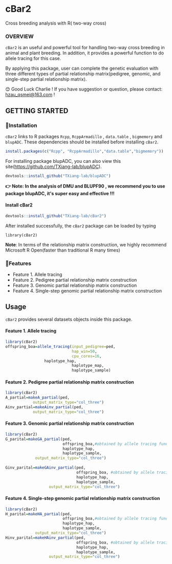 # cBar2
Cross breeding analysis with R( two-way cross)
### OVERVIEW

`cBar2` is an useful and powerful tool for handling two-way cross breeding in animal and plant breeding.  In addition, it provides a  powerful function to do allele tracing for this case. 

By applying this package, user can complete  the genetic evaluation with  three different types of partial relationship matrix(pedigree, genomic, and single-step partial relationship matrix). 

😊 Good Luck Charlie !   If you have suggestion or question, please contact: [hzau_qsmei@163.com](mailto:hzau_qsmei@163.com) !

## GETTING STARTED

### 🙊Installation

`cBar2` links to R packages `Rcpp`, `RcppArmadillo` , `data.table` ,  `bigmemory`  and `blupADC`.  These dependencies should be installed before installing `cBar2`.  

```R
install.packages(c("Rcpp", "RcppArmadillo","data.table","bigmemory"))
```

For installing package blupADC, you can also view this site(https://github.com/TXiang-lab/blupADC).

```R
devtools::install_github("TXiang-lab/blupADC")
```

**👉 Note: In the analysis of DMU  and BLUPF90 , we recommend you to use package blupADC, it's super easy and effective !!!** 

#### Install cBar2

```R
devtools::install_github("TXiang-lab/cBar2")
```

After installed successfully, the `cBar2` package can be loaded by typing

``` {.r}
library(cBar2)
```

**Note**: In terms of the relationship matrix construction, we highly recommend Microsoft R Open(faster than traditional R many times)

### 🙊Features

-   Feature 1. Allele tracing 
-   Feature 2. Pedigree partial relationship matrix construction 
-   Feature 3. Genomic partial relationship matrix construction 
-   Feature 4. Single-step genomic partial relationship matrix construction 

## Usage

`cBar2` provides several datasets objects inside this package.

#### Feature 1. Allele tracing 

``` R
library(cBar2)
offspring_boa=allele_tracing(input_pedigree=ped,
                             hap_win=50,
                             cpu_cores=16,
			     haplotype_hap,
                             haplotype_map,
                             haplotype_sample)
```

#### Feature 2. Pedigree partial relationship matrix construction 

``` R
library(cBar2)
A_partial=makeA_partial(ped,
			output_matrix_type="col_three")
Ainv_partial=makeAinv_partial(ped,
			output_matrix_type="col_three")                      
```

#### Feature 3. Genomic partial relationship matrix construction 

``` R
library(cBar2)
G_parital=makeGA_partial(ped,
                         offspring_boa,#obtained by allele tracing function 
                         haplotype_hap,
                         haplotype_sample,
			 output_matrix_type="col_three")
			 
Ginv_parital=makeGAinv_partial(ped,
                               offspring_boa, #obtained by allele tracing function 
                               haplotype_hap,
                               haplotype_sample,
			       output_matrix_type="col_three")
```

#### Feature 4. Single-step genomic partial relationship matrix construction 

``` R
library(cBar2)
H_parital=makeHA_partial(ped,
                         offspring_boa,#obtained by allele tracing function 
                         haplotype_hap,
                         haplotype_sample,
			 output_matrix_type="col_three")
Hinv_parital=makeHAinv_partial(ped,
                               offspring_boa, #obtained by allele tracing function 
                               haplotype_hap,
                               haplotype_sample,
			       output_matrix_type="col_three")
```


